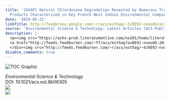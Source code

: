 ```yaml
---
title: '[ASAP] Natural Chlordecone Degradation Revealed by Numerous Transformation
  Products Characterized in Key French West Indies Environmental Compartments'
date: '2019-05-22'
linkTitle: http://feedproxy.google.com/~r/acs/esthag/~3/DE9J-nveodU/acs.est.8b06305
source: 'Environmental Science & Technology: Latest Articles (ACS Publications)'
description: |-
  <p><img src="https://achs-prod.literatumonline.com/na101/home/literatum/publisher/achs/journals/content/esthag/0/esthag.ahead-of-print/acs.est.8b06305/20190522/images/medium/es-2018-06305s_0006.gif" alt="TOC Graphic"/></p><div><cite>Environmental Science & Technology</cite></div><div>DOI: 10.1021/acs.est.8b06305</div><div class="feedflare">
  <a href="http://feeds.feedburner.com/~ff/acs/esthag?a=DE9J-nveodU:2HJw146OYW8:yIl2AUoC8zA"><img src="http://feeds.feedburner.com/~ff/acs/esthag?d=yIl2AUoC8zA" border="0"></img></a>
  </div><img src="http://feeds.feedburner.com/~r/acs/esthag/~4/DE9J-nveodU" ...
disable_comments: true
---
```

<p><img src="https://achs-prod.literatumonline.com/na101/home/literatum/publisher/achs/journals/content/esthag/0/esthag.ahead-of-print/acs.est.8b06305/20190522/images/medium/es-2018-06305s_0006.gif" alt="TOC Graphic"/></p><div><cite>Environmental Science & Technology</cite></div><div>DOI: 10.1021/acs.est.8b06305</div><div class="feedflare">
<a href="http://feeds.feedburner.com/~ff/acs/esthag?a=DE9J-nveodU:2HJw146OYW8:yIl2AUoC8zA"><img src="http://feeds.feedburner.com/~ff/acs/esthag?d=yIl2AUoC8zA" border="0"></img></a>
</div><img src="http://feeds.feedburner.com/~r/acs/esthag/~4/DE9J-nveodU" ...